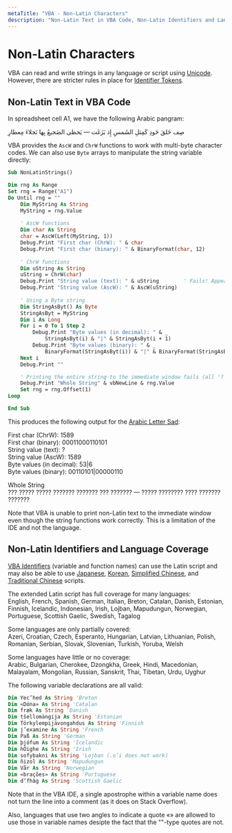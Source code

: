 ```yaml
---
metaTitle: "VBA - Non-Latin Characters"
description: "Non-Latin Text in VBA Code, Non-Latin Identifiers and Language Coverage"
---
```


# Non-Latin Characters


VBA can read and write strings in any language or script using [Unicode](http://www.unicode.org/). However, there are stricter rules in place for [Identifier Tokens](https://msdn.microsoft.com/en-us/library/ee200272.aspx).



## Non-Latin Text in VBA Code


In spreadsheet cell A1, we have the following Arabic pangram:

صِف خَلقَ خَودِ كَمِثلِ الشَمسِ إِذ بَزَغَت — يَحظى الضَجيعُ بِها نَجلاءَ مِعطارِ

VBA provides the `AscW` and `ChrW` functions to work with multi-byte character codes. We can also use `Byte` arrays to manipulate the string variable directly:

```vb
Sub NonLatinStrings()

Dim rng As Range
Set rng = Range("A1")
Do Until rng = ""
    Dim MyString As String
    MyString = rng.Value
    
    ' AscW functions
    Dim char As String
    char = AscW(Left(MyString, 1))
    Debug.Print "First char (ChrW): " & char
    Debug.Print "First char (binary): " & BinaryFormat(char, 12)
    
    ' ChrW functions
    Dim uString As String
    uString = ChrW(char)
    Debug.Print "String value (text): " & uString        ' Fails! Appears as '?'
    Debug.Print "String value (AscW): " & AscW(uString)
    
    ' Using a Byte string
    Dim StringAsByt() As Byte
    StringAsByt = MyString
    Dim i As Long
    For i = 0 To 1 Step 2
        Debug.Print "Byte values (in decimal): " & _
            StringAsByt(i) & "|" & StringAsByt(i + 1)
        Debug.Print "Byte values (binary): " & _
            BinaryFormat(StringAsByt(i)) & "|" & BinaryFormat(StringAsByt(i + 1))
    Next i
    Debug.Print ""

    ' Printing the entire string to the immediate window fails (all '?'s)
    Debug.Print "Whole String" & vbNewLine & rng.Value
    Set rng = rng.Offset(1)
Loop

End Sub

```

This produces the following output for the [Arabic Letter Sad](http://www.fileformat.info/info/unicode/char/0635/index.htm):

> 
<p>First char (ChrW): 1589<br />
First char (binary): 00011000110101<br />
String value (text): ?<br />
String value (AscW): 1589<br />
Byte values (in decimal): 53|6<br />
Byte values (binary): 00110101|00000110</p>
<p>Whole String<br />
??? ????? ????? ??????? ??????? ??? ??????? — ????? ???????? ???? ??????? ???????</p>


Note that VBA is unable to print non-Latin text to the immediate window even though the string functions work correctly. This is a limitation of the IDE and not the language.



## Non-Latin Identifiers and Language Coverage


[VBA Identifiers](https://msdn.microsoft.com/en-us/library/ee200272.aspx) (variable and function names) can use the Latin script and may also be able to use [Japanese](https://msdn.microsoft.com/en-us/library/ee199767.aspx), [Korean](https://msdn.microsoft.com/en-us/library/ee177191.aspx), [Simplified Chinese](https://msdn.microsoft.com/en-us/library/ee199765.aspx), and [Traditional Chinese](https://msdn.microsoft.com/en-us/library/ee199727.aspx) scripts.

The extended Latin script has full coverage for many languages:<br />
English, French, Spanish, German, Italian, Breton, Catalan, Danish, Estonian, Finnish, Icelandic, Indonesian, Irish, Lojban, Mapudungun, Norwegian, Portuguese, Scottish Gaelic, Swedish, Tagalog

Some languages are only partially covered:<br />
Azeri, Croatian, Czech, Esperanto, Hungarian, Latvian, Lithuanian, Polish, Romanian, Serbian, Slovak, Slovenian, Turkish, Yoruba, Welsh

Some languages have little or no coverage:<br />
Arabic, Bulgarian, Cherokee, Dzongkha, Greek, Hindi, Macedonian, Malayalam, Mongolian, Russian, Sanskrit, Thai, Tibetan, Urdu, Uyghur

The following variable declarations are all valid:

```vb
Dim Yec’hed As String 'Breton
Dim «Dóna» As String 'Catalan
Dim fræk As String 'Danish
Dim tšellomängija As String 'Estonian
Dim Törkylempijävongahdus As String 'Finnish
Dim j’examine As String 'French
Dim Paß As String 'German
Dim þjófum As String 'Icelandic
Dim hÓighe As String 'Irish
Dim sofybakni As String 'Lojban (.o’i does not work)
Dim ñizol As String 'Mapudungun
Dim Vår As String 'Norwegian
Dim «brações» As String 'Portuguese
Dim d’fhàg As String 'Scottish Gaelic

```

Note that in the VBA IDE, a single apostrophe within a variable name does not turn the line into a comment (as it does on Stack Overflow).

Also, languages that use two angles to indicate a quote «» are allowed to use those in variable names desipte the fact that the ""-type quotes are not.

